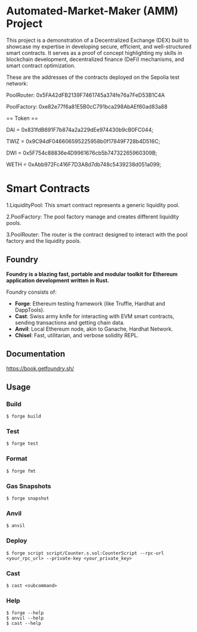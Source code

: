 # Automated-Market-Maker (AMM) Project
This project is a demonstration of a Decentralized Exchange (DEX) built to showcase my expertise in developing secure, efficient, and well-structured smart contracts. It serves as a proof of concept highlighting my skills in blockchain development, decentralized finance (DeFi) mechanisms, and smart contract optimization.

These are the addresses of the contracts deployed on the Sepolia test network:

PoolRouter: 0x5FA42dFB2139F7461745a374fe76a7FeD53B1C4A

PoolFactory: 0xe82e77f6a81E5B0cC791bca298AbAEf60ad83a88


== Token ==

DAI     = 0x831fdB691F7b874a2a229dEe974430b9cB0FC044;

TWIZ    = 0x9C94dF046606595225958b0f17849F728b4D516C;

DWI     = 0x5F754c88836e4D9961676cb5b74732265960309B;

WETH    = 0xAbb972Fc416F7D3A8d7db748c5439238d051a099;

# Smart Contracts
1.LiquidityPool: This smart contract represents a generic liquidity pool.

2.PoolFactory: The pool factory manage and creates different liquidity pools.

3.PoolRouter: The router is the contract designed to interact with the pool factory and the liquidity pools.

## Foundry

**Foundry is a blazing fast, portable and modular toolkit for Ethereum application development written in Rust.**

Foundry consists of:

-   **Forge**: Ethereum testing framework (like Truffle, Hardhat and DappTools).
-   **Cast**: Swiss army knife for interacting with EVM smart contracts, sending transactions and getting chain data.
-   **Anvil**: Local Ethereum node, akin to Ganache, Hardhat Network.
-   **Chisel**: Fast, utilitarian, and verbose solidity REPL.

## Documentation

https://book.getfoundry.sh/

## Usage

### Build

```shell
$ forge build
```

### Test

```shell
$ forge test
```

### Format

```shell
$ forge fmt
```

### Gas Snapshots

```shell
$ forge snapshot
```

### Anvil

```shell
$ anvil
```

### Deploy

```shell
$ forge script script/Counter.s.sol:CounterScript --rpc-url <your_rpc_url> --private-key <your_private_key>
```

### Cast

```shell
$ cast <subcommand>
```

### Help

```shell
$ forge --help
$ anvil --help
$ cast --help
```


